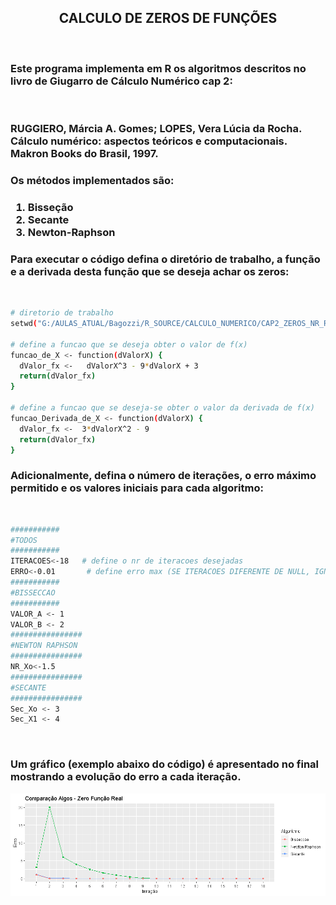 


<h2 align="center">CALCULO DE ZEROS DE FUNÇÕES</h2>
<br>
<h3>Este programa implementa em R os algoritmos descritos no livro de Giugarro de Cálculo Numérico cap 2: </h3> 
<br>
<h3>RUGGIERO, Márcia A. Gomes; LOPES, Vera Lúcia da Rocha. 
<b>Cálculo numérico: aspectos teóricos e computacionais.</b> Makron Books do Brasil, 1997.</h3> 
<h3>Os métodos implementados são:</h3>
<h3>
<ol>
    <li> Bisseção </li>
    <li> Secante </li>
    <li> Newton-Raphson </li> 
</ol>
</h3>

<h3>Para executar o código defina o diretório de trabalho, a função e a derivada desta função que se deseja achar os zeros:</h3>  
<br>

```sh
# diretorio de trabalho
setwd("G:/AULAS_ATUAL/Bagozzi/R_SOURCE/CALCULO_NUMERICO/CAP2_ZEROS_NR_REAIS")
 
# define a funcao que se deseja obter o valor de f(x)
funcao_de_X <- function(dValorX) {
  dValor_fx <-   dValorX^3 - 9*dValorX + 3
  return(dValor_fx)
}

# define a funcao que se deseja-se obter o valor da derivada de f(x)
funcao_Derivada_de_X <- function(dValorX) {
  dValor_fx <-  3*dValorX^2 - 9 
  return(dValor_fx)
}

```

<h3>Adicionalmente, defina o número de iterações, o erro máximo permitido e os valores iniciais para cada algoritmo:</h3>  
<br>

```sh
###########
#TODOS
###########
ITERACOES<-18   # define o nr de iteracoes desejadas
ERRO<-0.01       # define erro max (SE ITERACOES DIFERENTE DE NULL, IGNORA ESSE PARAMETRO)
###########
#BISSECCAO
###########
VALOR_A <- 1
VALOR_B <- 2
################
#NEWTON RAPHSON
################
NR_Xo<-1.5
################
#SECANTE
################
Sec_Xo <- 3
Sec_X1 <- 4

```  
<br>

<h3> Um gráfico (exemplo abaixo do código) é apresentado no final mostrando a evolução do erro a cada iteração.</h3> 

![gráfico erros metodos zero de função](https://github.com/rgiovann/image-repo/blob/main/zeros_erro.png)

